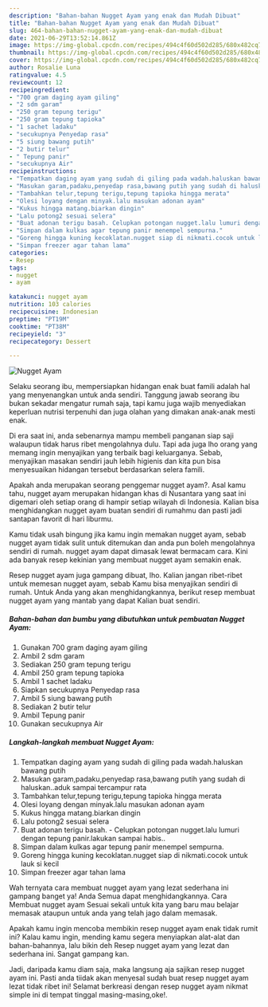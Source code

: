 ```yaml
---
description: "Bahan-bahan Nugget Ayam yang enak dan Mudah Dibuat"
title: "Bahan-bahan Nugget Ayam yang enak dan Mudah Dibuat"
slug: 464-bahan-bahan-nugget-ayam-yang-enak-dan-mudah-dibuat
date: 2021-06-29T13:52:14.861Z
image: https://img-global.cpcdn.com/recipes/494c4f60d502d285/680x482cq70/nugget-ayam-foto-resep-utama.jpg
thumbnail: https://img-global.cpcdn.com/recipes/494c4f60d502d285/680x482cq70/nugget-ayam-foto-resep-utama.jpg
cover: https://img-global.cpcdn.com/recipes/494c4f60d502d285/680x482cq70/nugget-ayam-foto-resep-utama.jpg
author: Rosalie Luna
ratingvalue: 4.5
reviewcount: 12
recipeingredient:
- "700 gram daging ayam giling"
- "2 sdm garam"
- "250 gram tepung terigu"
- "250 gram tepung tapioka"
- "1 sachet ladaku"
- "secukupnya Penyedap rasa"
- "5 siung bawang putih"
- "2 butir telur"
- " Tepung panir"
- "secukupnya Air"
recipeinstructions:
- "Tempatkan daging ayam yang sudah di giling pada wadah.haluskan bawang putih"
- "Masukan garam,padaku,penyedap rasa,bawang putih yang sudah di haluskan..aduk sampai tercampur rata"
- "Tambahkan telur,tepung terigu,tepung tapioka hingga merata"
- "Olesi loyang dengan minyak.lalu masukan adonan ayam"
- "Kukus hingga matang.biarkan dingin"
- "Lalu potong2 sesuai selera"
- "Buat adonan terigu basah. Celupkan potongan nugget.lalu lumuri dengan tepung panir.lakukan sampai habis.."
- "Simpan dalam kulkas agar tepung panir menempel sempurna."
- "Goreng hingga kuning kecoklatan.nugget siap di nikmati.cocok untuk lauk si kecil"
- "Simpan freezer agar tahan lama"
categories:
- Resep
tags:
- nugget
- ayam

katakunci: nugget ayam 
nutrition: 103 calories
recipecuisine: Indonesian
preptime: "PT19M"
cooktime: "PT38M"
recipeyield: "3"
recipecategory: Dessert

---
```



![Nugget Ayam](https://img-global.cpcdn.com/recipes/494c4f60d502d285/680x482cq70/nugget-ayam-foto-resep-utama.jpg)

Selaku seorang ibu, mempersiapkan hidangan enak buat famili adalah hal yang menyenangkan untuk anda sendiri. Tanggung jawab seorang ibu bukan sekadar mengatur rumah saja, tapi kamu juga wajib menyediakan keperluan nutrisi terpenuhi dan juga olahan yang dimakan anak-anak mesti enak.

Di era  saat ini, anda sebenarnya mampu membeli panganan siap saji walaupun tidak harus ribet mengolahnya dulu. Tapi ada juga lho orang yang memang ingin menyajikan yang terbaik bagi keluarganya. Sebab, menyajikan masakan sendiri jauh lebih higienis dan kita pun bisa menyesuaikan hidangan tersebut berdasarkan selera famili. 



Apakah anda merupakan seorang penggemar nugget ayam?. Asal kamu tahu, nugget ayam merupakan hidangan khas di Nusantara yang saat ini digemari oleh setiap orang di hampir setiap wilayah di Indonesia. Kalian bisa menghidangkan nugget ayam buatan sendiri di rumahmu dan pasti jadi santapan favorit di hari liburmu.

Kamu tidak usah bingung jika kamu ingin memakan nugget ayam, sebab nugget ayam tidak sulit untuk ditemukan dan anda pun boleh mengolahnya sendiri di rumah. nugget ayam dapat dimasak lewat bermacam cara. Kini ada banyak resep kekinian yang membuat nugget ayam semakin enak.

Resep nugget ayam juga gampang dibuat, lho. Kalian jangan ribet-ribet untuk memesan nugget ayam, sebab Kamu bisa menyajikan sendiri di rumah. Untuk Anda yang akan menghidangkannya, berikut resep membuat nugget ayam yang mantab yang dapat Kalian buat sendiri.

<!--inarticleads1-->

##### Bahan-bahan dan bumbu yang dibutuhkan untuk pembuatan Nugget Ayam:

1. Gunakan 700 gram daging ayam giling
1. Ambil 2 sdm garam
1. Sediakan 250 gram tepung terigu
1. Ambil 250 gram tepung tapioka
1. Ambil 1 sachet ladaku
1. Siapkan secukupnya Penyedap rasa
1. Ambil 5 siung bawang putih
1. Sediakan 2 butir telur
1. Ambil  Tepung panir
1. Gunakan secukupnya Air




<!--inarticleads2-->

##### Langkah-langkah membuat Nugget Ayam:

1. Tempatkan daging ayam yang sudah di giling pada wadah.haluskan bawang putih
1. Masukan garam,padaku,penyedap rasa,bawang putih yang sudah di haluskan..aduk sampai tercampur rata
1. Tambahkan telur,tepung terigu,tepung tapioka hingga merata
1. Olesi loyang dengan minyak.lalu masukan adonan ayam
1. Kukus hingga matang.biarkan dingin
1. Lalu potong2 sesuai selera
1. Buat adonan terigu basah. - Celupkan potongan nugget.lalu lumuri dengan tepung panir.lakukan sampai habis..
1. Simpan dalam kulkas agar tepung panir menempel sempurna.
1. Goreng hingga kuning kecoklatan.nugget siap di nikmati.cocok untuk lauk si kecil
1. Simpan freezer agar tahan lama




Wah ternyata cara membuat nugget ayam yang lezat sederhana ini gampang banget ya! Anda Semua dapat menghidangkannya. Cara Membuat nugget ayam Sesuai sekali untuk kita yang baru mau belajar memasak ataupun untuk anda yang telah jago dalam memasak.

Apakah kamu ingin mencoba membikin resep nugget ayam enak tidak rumit ini? Kalau kamu ingin, mending kamu segera menyiapkan alat-alat dan bahan-bahannya, lalu bikin deh Resep nugget ayam yang lezat dan sederhana ini. Sangat gampang kan. 

Jadi, daripada kamu diam saja, maka langsung aja sajikan resep nugget ayam ini. Pasti anda tiidak akan menyesal sudah buat resep nugget ayam lezat tidak ribet ini! Selamat berkreasi dengan resep nugget ayam nikmat simple ini di tempat tinggal masing-masing,oke!.

